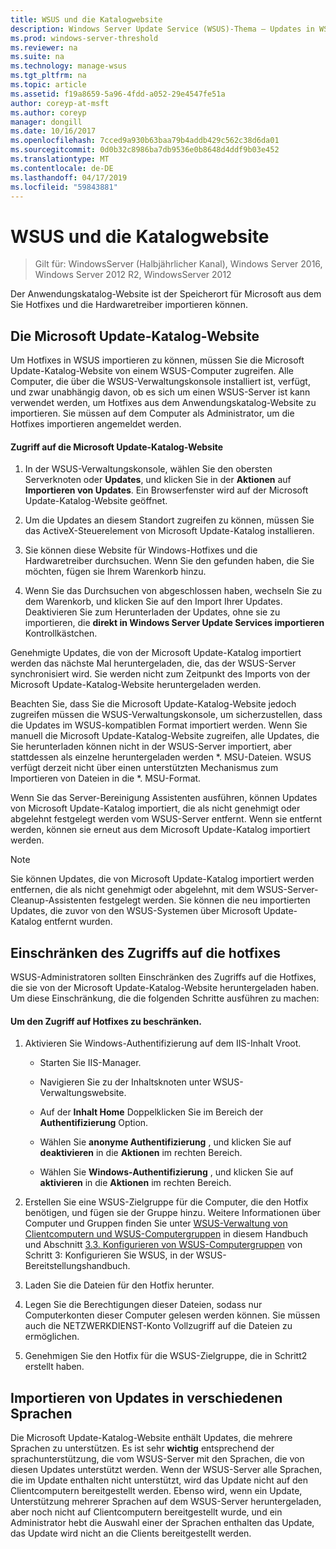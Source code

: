 ```yaml
---
title: WSUS und die Katalogwebsite
description: Windows Server Update Service (WSUS)-Thema – Updates in WSUS zu importieren, durch den Zugriff auf die Microsoft Update-Katalog-Website
ms.prod: windows-server-threshold
ms.reviewer: na
ms.suite: na
ms.technology: manage-wsus
ms.tgt_pltfrm: na
ms.topic: article
ms.assetid: f19a8659-5a96-4fdd-a052-29e4547fe51a
author: coreyp-at-msft
ms.author: coreyp
manager: dongill
ms.date: 10/16/2017
ms.openlocfilehash: 7cced9a930b63baa79b4addb429c562c38d6da01
ms.sourcegitcommit: 0d0b32c8986ba7db9536e0b8648d4ddf9b03e452
ms.translationtype: MT
ms.contentlocale: de-DE
ms.lasthandoff: 04/17/2019
ms.locfileid: "59843881"
---
```

# <a name="wsus-and-the-catalog-site"></a>WSUS und die Katalogwebsite

>Gilt für: WindowsServer (Halbjährlicher Kanal), Windows Server 2016, Windows Server 2012 R2, WindowsServer 2012

Der Anwendungskatalog-Website ist der Speicherort für Microsoft aus dem Sie Hotfixes und die Hardwaretreiber importieren können.

## <a name="the-microsoft-update-catalog-site"></a>Die Microsoft Update-Katalog-Website
Um Hotfixes in WSUS importieren zu können, müssen Sie die Microsoft Update-Katalog-Website von einem WSUS-Computer zugreifen. Alle Computer, die über die WSUS-Verwaltungskonsole installiert ist, verfügt, und zwar unabhängig davon, ob es sich um einen WSUS-Server ist kann verwendet werden, um Hotfixes aus dem Anwendungskatalog-Website zu importieren. Sie müssen auf dem Computer als Administrator, um die Hotfixes importieren angemeldet werden.

#### <a name="to-access-the-microsoft-update-catalog-site"></a>Zugriff auf die Microsoft Update-Katalog-Website

1.  In der WSUS-Verwaltungskonsole, wählen Sie den obersten Serverknoten oder **Updates**, und klicken Sie in der **Aktionen** auf **Importieren von Updates**. Ein Browserfenster wird auf der Microsoft Update-Katalog-Website geöffnet.

2.  Um die Updates an diesem Standort zugreifen zu können, müssen Sie das ActiveX-Steuerelement von Microsoft Update-Katalog installieren.

3.  Sie können diese Website für Windows-Hotfixes und die Hardwaretreiber durchsuchen. Wenn Sie den gefunden haben, die Sie möchten, fügen sie Ihrem Warenkorb hinzu.

4.  Wenn Sie das Durchsuchen von abgeschlossen haben, wechseln Sie zu dem Warenkorb, und klicken Sie auf den Import Ihrer Updates. Deaktivieren Sie zum Herunterladen der Updates, ohne sie zu importieren, die **direkt in Windows Server Update Services importieren** Kontrollkästchen.

Genehmigte Updates, die von der Microsoft Update-Katalog importiert werden das nächste Mal heruntergeladen, die, das der WSUS-Server synchronisiert wird. Sie werden nicht zum Zeitpunkt des Imports von der Microsoft Update-Katalog-Website heruntergeladen werden.

Beachten Sie, dass Sie die Microsoft Update-Katalog-Website jedoch zugreifen müssen die WSUS-Verwaltungskonsole, um sicherzustellen, dass die Updates im WSUS-kompatiblen Format importiert werden. Wenn Sie manuell die Microsoft Update-Katalog-Website zugreifen, alle Updates, die Sie herunterladen können nicht in der WSUS-Server importiert, aber stattdessen als einzelne heruntergeladen werden *. MSU-Dateien. WSUS verfügt derzeit nicht über einen unterstützten Mechanismus zum Importieren von Dateien in die \*. MSU-Format.

Wenn Sie das Server-Bereinigung Assistenten ausführen, können Updates von Microsoft Update-Katalog importiert, die als nicht genehmigt oder abgelehnt festgelegt werden vom WSUS-Server entfernt. Wenn sie entfernt werden, können sie erneut aus dem Microsoft Update-Katalog importiert werden.

> [!NOTE]
> Sie können Updates, die von Microsoft Update-Katalog importiert werden entfernen, die als nicht genehmigt oder abgelehnt, mit dem WSUS-Server-Cleanup-Assistenten festgelegt werden. Sie können die neu importierten Updates, die zuvor von den WSUS-Systemen über Microsoft Update-Katalog entfernt wurden.

## <a name="restricting-access-to-hotfixes"></a>Einschränken des Zugriffs auf die hotfixes
WSUS-Administratoren sollten Einschränken des Zugriffs auf die Hotfixes, die sie von der Microsoft Update-Katalog-Website heruntergeladen haben. Um diese Einschränkung, die die folgenden Schritte ausführen zu machen:

#### <a name="to-restrict-access-to-hotfixes"></a>Um den Zugriff auf Hotfixes zu beschränken.

1.  Aktivieren Sie Windows-Authentifizierung auf dem IIS-Inhalt Vroot.

    -   Starten Sie IIS-Manager.

    -   Navigieren Sie zu der Inhaltsknoten unter WSUS-Verwaltungswebsite.

    -   Auf der **Inhalt Home** Doppelklicken Sie im Bereich der **Authentifizierung** Option.

    -   Wählen Sie **anonyme Authentifizierung** , und klicken Sie auf **deaktivieren** in die **Aktionen** im rechten Bereich.

    -   Wählen Sie **Windows-Authentifizierung** , und klicken Sie auf **aktivieren** in die **Aktionen** im rechten Bereich.

2.  Erstellen Sie eine WSUS-Zielgruppe für die Computer, die den Hotfix benötigen, und fügen sie der Gruppe hinzu. Weitere Informationen über Computer und Gruppen finden Sie unter [WSUS-Verwaltung von Clientcomputern und WSUS-Computergruppen](managing-wsus-client-computers-and-wsus-computer-groups.md) in diesem Handbuch und Abschnitt [3.3. Konfigurieren von WSUS-Computergruppen](../deploy/2-configure-wsus.md#BKMK_ConfigcomputerGroups) von Schritt 3: Konfigurieren Sie WSUS, in der WSUS-Bereitstellungshandbuch.

3.  Laden Sie die Dateien für den Hotfix herunter.

4.  Legen Sie die Berechtigungen dieser Dateien, sodass nur Computerkonten dieser Computer gelesen werden können. Sie müssen auch die NETZWERKDIENST-Konto Vollzugriff auf die Dateien zu ermöglichen.

5.  Genehmigen Sie den Hotfix für die WSUS-Zielgruppe, die in Schritt2 erstellt haben.

## <a name="importing-updates-in-different-languages"></a>Importieren von Updates in verschiedenen Sprachen
Die Microsoft Update-Katalog-Website enthält Updates, die mehrere Sprachen zu unterstützen. Es ist sehr **wichtig** entsprechend der sprachunterstützung, die vom WSUS-Server mit den Sprachen, die von diesen Updates unterstützt werden. Wenn der WSUS-Server alle Sprachen, die im Update enthalten nicht unterstützt, wird das Update nicht auf den Clientcomputern bereitgestellt werden. Ebenso wird, wenn ein Update, Unterstützung mehrerer Sprachen auf dem WSUS-Server heruntergeladen, aber noch nicht auf Clientcomputern bereitgestellt wurde, und ein Administrator hebt die Auswahl einer der Sprachen enthalten das Update, das Update wird nicht an die Clients bereitgestellt werden.
